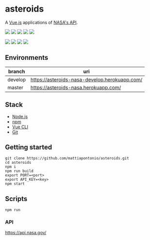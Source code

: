 # asteroids

A [Vue.js](https://vuejs.org) applications of [NASA's API](https://api.nasa.gov).

![](https://img.shields.io/github/issues/mattiapontonio/asteroids)
![](https://img.shields.io/github/forks/mattiapontonio/asteroids)
![](https://img.shields.io/github/stars/mattiapontonio/asteroids)
![](https://img.shields.io/github/license/mattiapontonio/asteroids)
![](https://img.shields.io/github/issues/mattiapontonio/asteroids)

![](Screenshot_20201110-042136.png)
![](Screenshot_20201110-042150.png)
![](Screenshot_20201110-042209.png)
![](Screenshot_20201110-152839.png)

## Environments

|branch|uri|
|-|-|
|develop|https://asteroids-nasa-develop.herokuapp.com/|
|master|https://asteroids-nasa.herokuapp.com/|

## Stack

- [Node.js](https://nodejs.org/en/)
- [npm](https://www.npmjs.com)
- [Vue CLI](https://cli.vuejs.org/)
- [Git](https://git-scm.com/)

## Getting started
```shell
git clone https://github.com/mattiapontonio/asteroids.git
cd asteroids
npm i
npm run build
export PORT=<port>
export API_KEY=<key>
npm start
```

## Scripts
```shell
npm run
```

### API
https://api.nasa.gov/
